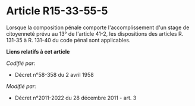 # Article R15-33-55-5

Lorsque la composition pénale comporte l'accomplissement d'un stage de citoyenneté prévu au 13° de l'article 41-2, les
dispositions des articles R. 131-35 à R. 131-40 du code pénal sont applicables.

**Liens relatifs à cet article**

_Codifié par_:

  - Décret n°58-358 du 2 avril 1958

_Modifié par_:

  - Décret n°2011-2022 du 28 décembre 2011 - art. 3
